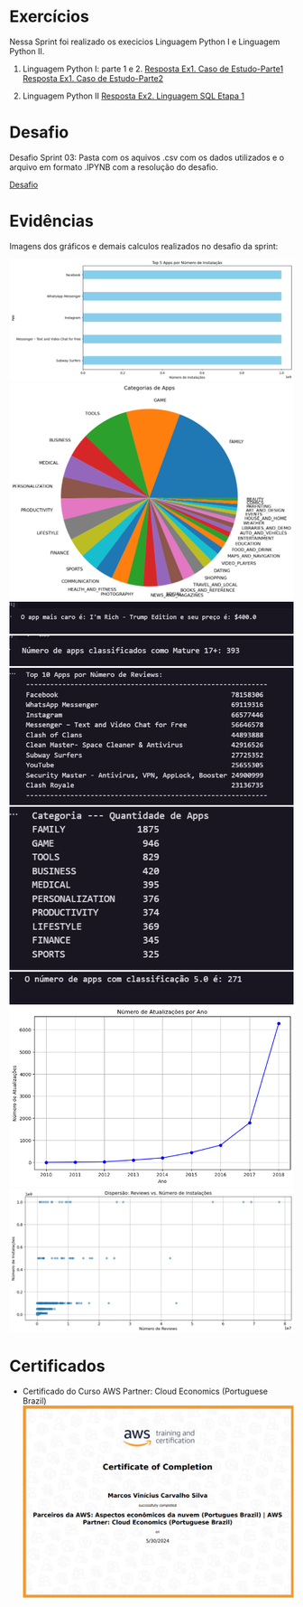 # Exercícios


Nessa Sprint foi realizado os execicios Linguagem Python I e Linguagem Python II.

1. Linguagem Python I: parte 1 e 2.
[Resposta Ex1. Caso de Estudo-Parte1](/Sprint3/exercicios/LinguagemPython-1/Parte01/)
[Resposta Ex1. Caso de Estudo-Parte2](/Sprint3/exercicios/LinguagemPython-1/Parte02/)


2. Linguagem Python II
[Resposta Ex2. Linguagem SQL Etapa 1](/Sprint3/exercicios/LinguagemPython-2/)


# Desafio

Desafio Sprint 03: Pasta com os aquivos .csv com os dados utilizados e o arquivo em formato .IPYNB com a resolução do desafio.

[Desafio](/Sprint3/desafio/)


# Evidências


Imagens dos gráficos e demais calculos realizados no desafio da sprint:


![Evidencia 1](/Sprint3/evidencias/GraficoDeBarrasTop5Instalacao.png)
![Evidencia 2](/Sprint3/evidencias/GraficoDePizzaCategorias.png)
![Evidencia 3](/Sprint3/evidencias/AppMaisCaro.png)
![Evidencia 4](/Sprint3/evidencias/ClassMature.png)
![Evidencia 5](/Sprint3/evidencias/Top10Reviews.png)
![Evidencia 6](/Sprint3/evidencias/Top10Categorias.png)
![Evidencia 7](/Sprint3/evidencias/AppsClass5.png)
![Evidencia 8](/Sprint3/evidencias/GraficoDeLinhasAtualizacaoPorAno.png)
![Evidencia 9](/Sprint3/evidencias/GraficoDispersaoReviewsvsInstalacoes.png)


# Certificados


- Certificado do Curso AWS Partner: Cloud Economics (Portuguese Brazil)
![AWS Partner: Cloud Economics](/Sprint3/certificados/CertificadoAWS-Sprint3.png)